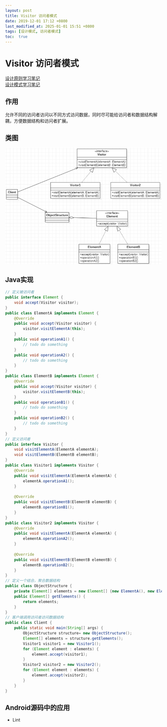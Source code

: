 ```yaml
---
layout: post
title: Visitor 访问者模式
date: 2019-12-01 17:12 +0800
last_modified_at: 2025-01-01 15:51 +0800
tags: [设计模式, 访问者模式]
toc:  true
---
```

# Visitor 访问者模式

[设计原则学习笔记](https://www.jianshu.com/p/f7f79adad32b)  
[设计模式学习笔记](https://www.jianshu.com/p/08bf9381697c)  
## 作用
允许不同的访问者访问以不同方式访问数据，同时尽可能给访问者和数据结构解耦，方便数据结构和访问者扩展。
## 类图
![访问者模式](https://github.com/Charles199310/Charles199310.github.io/blob/main/assets/images/visitor_01.PNG?raw=true)
## Java实现
```Java
// 定义被访问者
public interface Element {
    void accept(Visitor visitor);
}
public class ElementA implements Element {
    @Override
    public void accept(Visitor visitor) {
        visitor.visitElementA(this);
    }
    public void operationA1() {
        // todo do something
    }
    public void operationA2() {
        // todo do something
    }
}
public class ElementB implements Element {
    @Override
    public void accept(Visitor visitor) {
        visitor.visitElementB(this);
    }
    public void operationB1() {
        // todo do something
    }
    public void operationB2() {
        // todo do something
    }
}
// 定义访问者
public interface Visitor {
    void visitElementA(ElementA elementA);
    void visitElementB(ElementB elementB);
}
public class Visitor1 implements Visitor {
    @Override
    public void visitElementA(ElementA elementA) {
        elementA.operationA1();
    }

    @Override
    public void visitElementB(ElementB elementB) {
        elementB.operationB1();
    }
}
public class Visitor2 implements Visitor {
    @Override
    public void visitElementA(ElementA elementA) {
        elementA.operationA2();
    }

    @Override
    public void visitElementB(ElementB elementB) {
        elementB.operationB2();
    }
}
// 定义一个结合，聚合数据结构
public class ObjectStructure {
    private Element[] elements = new Element[] {new ElementA(), new ElementB()};
    public Element[] getElements() {
        return elements;
    }
}
// 客户端调用访问者访问数据结构
public class Client {
    public static void main(String[] args) {
        ObjectStructure structure= new ObjectStructure();
        Element[] elements = structure.getElements();
        Visitor1 visitor1 = new Visitor1();
        for (Element element : elements) {
            element.accept(visitor1);
        }
        Visitor2 visitor2 = new Visitor2();
        for (Element element : elements) {
            element.accept(visitor2);
        }
    }
}
```
## Android源码中的应用
* Lint
